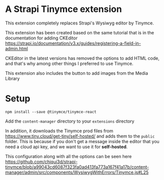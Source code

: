 # A Strapi Tinymce extension

This extension completely replaces Strapi's Wysiwyg editor by Tinymce.

This extension has been created based on the same tutorial that is in the documentation for adding CKEditor https://strapi.io/documentation/v3.x/guides/registering-a-field-in-admin.html

CKEditor in the latest versions has removed the options to add HTML code, and that's why among other things I preferred to use Tinymce.

This extension also includes the button to add images from the Media Library

# Setup

`npm install --save @tinymce/tinymce-react`

Add the `content-manager` directory to your `extensions` directory

In addition, it downloads the Tinymce prod files from https://www.tiny.cloud/get-tiny/self-hosted/ and adds them to the `public` folder.
This is because if you don't get a message inside the editor that you need a cloud api key, and we want to use it for **self-hosted**.

This configuration along with all the options can be seen here https://github.com/chiqui3d/strapi-tinymce/blob/a99043cd6087f323fa0ad413fa773a167f41a17b/content-manager/admin/src/components/WysiwygWithErrors/Tinymce.js#L25

